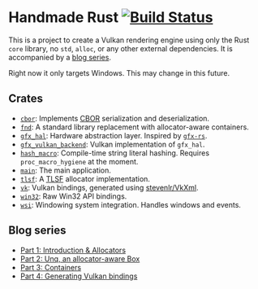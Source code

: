Handmade Rust [![Build Status](https://travis-ci.org/stevenlr/HandmadeRust.svg?branch=master)](https://travis-ci.org/stevenlr/HandmadeRust)
=====================

This is a project to create a Vulkan rendering engine using only the Rust `core` library, no `std`, `alloc`, or any other external dependencies. It is accompanied by a [blog series](http://stevenlr.com).

Right now it only targets Windows. This may change in this future.

Crates
----------------

 - [`cbor`](cbor): Implements [CBOR](https://cbor.io/) serialization and deserialization.
 - [`fnd`](fnd): A standard library replacement with allocator-aware containers.
 - [`gfx_hal`](gfx/hal): Hardware abstraction layer. Inspired by [`gfx-rs`](https://github.com/gfx-rs/gfx).
 - [`gfx_vulkan_backend`](gfx/vulkan_backend): Vulkan implementation of `gfx_hal`.
 - [`hash_macro`](hash_macro): Compile-time string literal hashing. Requires `proc_macro_hygiene` at the moment.
 - [`main`](main): The main application.
 - [`tlsf`](tlsf): A [TLSF](http://www.gii.upv.es/tlsf/) allocator implementation.
 - [`vk`](vk): Vulkan bindings, generated using [stevenlr/VkXml](https://github.com/stevenlr/VkXml).
 - [`win32`](win32): Raw Win32 API bindings.
 - [`wsi`](wsi): Windowing system integration. Handles windows and events.

Blog series
----------------

 - [Part 1: Introduction & Allocators](http://stevenlr.com/posts/handmade-rust-1-allocators/)
 - [Part 2: Unq, an allocator-aware Box](http://stevenlr.com/posts/handmade-rust-2-unq/)
 - [Part 3: Containers](http://stevenlr.com/posts/handmade-rust-3-containers/)
 - [Part 4: Generating Vulkan bindings](http://stevenlr.com/posts/handmade-rust-4-vulkan-bindings/)
